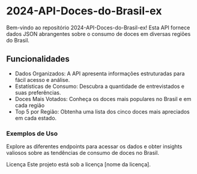 # 2024-API-Doces-do-Brasil-ex
Bem-vindo ao repositório 2024-API-Doces-do-Brasil-ex! Esta API fornece dados JSON abrangentes sobre o consumo de doces em diversas regiões do Brasil.

## Funcionalidades
- Dados Organizados: A API apresenta informações estruturadas para fácil acesso e análise.
- Estatísticas de Consumo: Descubra a quantidade de entrevistados e suas preferências.
- Doces Mais Votados: Conheça os doces mais populares no Brasil e em cada região
- Top 5 por Região: Obtenha uma lista dos cinco doces mais apreciados em cada estado.

### Exemplos de Uso
Explore as diferentes endpoints para acessar os dados e obter insights valiosos sobre as tendências de consumo de doces no Brasil.

Licença
Este projeto está sob a licença [nome da licença].
